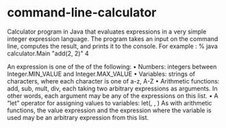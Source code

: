 # command-line-calculator
Calculator program in Java that evaluates expressions in a very simple integer expression language. The program takes an input on the command line, computes the result, and prints it to the console. For example :
% java calculator.Main "add(2, 2)"
4

An expression is one of the of the following:
•	Numbers: integers between Integer.MIN_VALUE and Integer.MAX_VALUE
•	Variables: strings of characters, where each character is one of a-z, A-Z
•	Arithmetic functions: add, sub, mult, div, each taking two arbitrary expressions as arguments.  In other words, each argument may be any of the expressions on this list.
•	A “let” operator for assigning values to variables:
	let(<variable name>, <value expression>, <expression where variable is used>)
As with arithmetic functions, the value expression and the expression where the variable is used may be an arbitrary expression from this list. 
